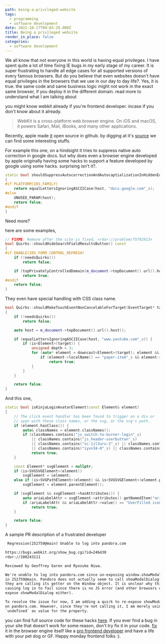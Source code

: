 ```yaml
---
path: being-a-privileged-website
tags:
  - programming
  - software development
date: 2022-10-17T09:03:29.000Z
title: Being a privileged website
render_in_place: false
categories:
  - software development
---
```

We all know that not everyone in this world is having equal privileges. I have spent quite a lot of time fixing IE bugs in my early stage of my career. It is super frustrating to handle all edge cases for all supported versions of every famous browsers. But do you believe that even websites doesn't have equal privileges in the browsers that we use in our day to day life?. Yes, it is true. the same code and same business logic might not work in the exact same browser, if you deploy it in the different domain. read more to understand what I am talking about

you might know webkit already if you're frontend developer. incase if you don't know about it already.

> WebKit is a cross-platform web browser engine. On iOS and macOS, it powers Safari, Mail, iBooks, and many other applications. 

Recently, apple made [it](https://github.com/WebKit/WebKit) open source in github. by digging at it's [source](https://github.com/WebKit/WebKit/blob/main/Source/WebCore/page/Quirks.cpp?s=08) we can find some interesting stuffs.


For example this one, on a hindsight it tries to suppress native auto correction in google docs. but why does even a browser engine developed by apple originally having some hacks to support a feature developed by google using some hacks. surprising isn't it?. 

```cpp
static bool shouldSuppressAutocorrectionAndAutocaptializationInHiddenEditableAreasForHost(StringView host)
{
#if PLATFORM(IOS_FAMILY)
    return equalLettersIgnoringASCIICase(host, "docs.google.com"_s);
#else
    UNUSED_PARAM(host);
    return false;
#endif
}
```

Need more?

here are some examples,

```cpp
// FIXME: Remove after the site is fixed, <rdar://problem/75792913>
bool Quirks::shouldHideSearchFieldResultsButton() const
{
#if ENABLE(IOS_FORM_CONTROL_REFRESH)
    if (!needsQuirks())
        return false;

    if (topPrivatelyControlledDomain(m_document->topDocument().url().host().toString()).startsWith("google."_s))
        return true;
#endif
    return false;
}
```

They even have special handling with CSS class name.

```cpp
bool Quirks::shouldMakeTouchEventNonCancelableForTarget(EventTarget* target) const
{
    if (!needsQuirks())
        return false;

    auto host = m_document->topDocument().url().host();

    if (equalLettersIgnoringASCIICase(host, "www.youtube.com"_s)) {
        if (is<Element>(target)) {
            unsigned depth = 3;
            for (auto* element = downcast<Element>(target); element && depth; element = element->parentElement(), --depth) {
                if (element->localName() == "paper-item"_s && element->classList().contains("yt-dropdown-menu"_s))
                    return true;
            }
        }
    }

    return false;
}
```

And this one,

```cpp
static bool isKinjaLoginAvatarElement(const Element& element)
{
    // The click event handler has been found to trigger on a div or
    // span with these class names, or the svg, or the svg's path.
    if (element.hasClass()) {
        auto& classNames = element.classNames();
        if (classNames.contains("js_switch-to-burner-login"_s)
            || classNames.contains("js_header-userbutton"_s)
            || classNames.contains("sc-1il3uru-3"_s) || classNames.contains("cIhKfd"_s)
            || classNames.contains("iyvn34-0"_s) || classNames.contains("bYIjtl"_s))
            return true;
    }

    const Element* svgElement = nullptr;
    if (is<SVGSVGElement>(element))
        svgElement = &element;
    else if (is<SVGPathElement>(element) && is<SVGSVGElement>(element.parentElement()))
        svgElement = element.parentElement();

    if (svgElement && svgElement->hasAttributes()) {
        auto ariaLabelAttr = svgElement->attributes().getNamedItem("aria-label"_s);
        if (ariaLabelAttr && ariaLabelAttr->value() == "UserFilled icon"_s)
            return true;
    }

    return false;
}
```

A sample PR description of a frustrated developer

```txt
 Regression(252759@main) Unable to log into pandora.com

https://bugs.webkit.org/show_bug.cgi?id=246430
rdar://100243111

Reviewed by Geoffrey Garen and Ryosuke Niwa.

We're unable to log into pandora.com since un-exposing window.showModalDialog()
in 252759@main. Pandora does not actually seem to call showModalDialog() but
they are calling its getter on the Window object. It is unclear why this is
causing log in to fail since there is no JS error (and other browsers don't
expose showModalDialog either).

To resolve the issue for now, I am adding a quirk to re-expose showModalDialog
on pandora.com. However, since they're not calling it, I am merely using
`undefined` as value for the property.
```

you can find full source code for these hacks [here](https://github.com/WebKit/WebKit/blob/main/Source/WebCore/page/Quirks.cpp?s=08). If you ever find a bug in your site that doesn't work for some reason, don't try fix it in your code. [fix](https://github.com/WebKit/WebKit/commit/93d276254db4805331fa1eb9465f70d6d1b43c33) it in the browser engine itself like a [pro frontend developer](https://github.com/WebKit/WebKit/commit/93d276254db4805331fa1eb9465f70d6d1b43c33) and have a life with your pet dog or GF. Happy monday frontend folks :).